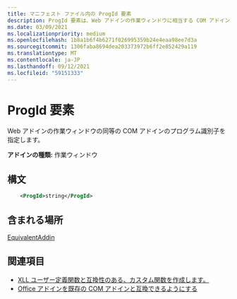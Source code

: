 ```yaml
---
title: マニフェスト ファイル内の ProgId 要素
description: ProgId 要素は、Web アドインの作業ウィンドウに相当する COM アドインのプログラム ID を指定します。
ms.date: 03/09/2021
ms.localizationpriority: medium
ms.openlocfilehash: 1b8a1b6f4b6271f026995359b24e4eaa98ee7d3a
ms.sourcegitcommit: 1306faba8694dea203373972b6ff2e852429a119
ms.translationtype: MT
ms.contentlocale: ja-JP
ms.lasthandoff: 09/12/2021
ms.locfileid: "59151333"
---
```

# <a name="progid-element"></a>ProgId 要素

Web アドインの作業ウィンドウの同等の COM アドインのプログラム識別子を指定します。

**アドインの種類:** 作業ウィンドウ

## <a name="syntax"></a>構文

```XML
    <ProgId>string</ProgId>  
```

## <a name="contained-in"></a>含まれる場所

[EquivalentAddin](equivalentaddin.md)

## <a name="see-also"></a>関連項目

- [XLL ユーザー定義関数と互換性のある、カスタム関数を作成します。](../../excel/make-custom-functions-compatible-with-xll-udf.md)
- [Office アドインを既存の COM アドインと互換できるようにする](../../develop/make-office-add-in-compatible-with-existing-com-add-in.md)